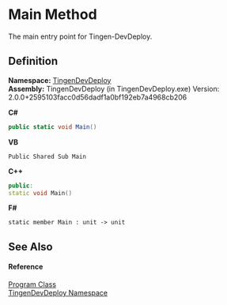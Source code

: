 # Main Method


The main entry point for Tingen-DevDeploy.



## Definition
**Namespace:** <a href="c6d5955e-3b9b-96f5-5c63-a38e8339f982">TingenDevDeploy</a>  
**Assembly:** TingenDevDeploy (in TingenDevDeploy.exe) Version: 2.0.0+2595103facc0d56dadf1a0bf192eb7a4968cb206

**C#**
``` C#
public static void Main()
```
**VB**
``` VB
Public Shared Sub Main
```
**C++**
``` C++
public:
static void Main()
```
**F#**
``` F#
static member Main : unit -> unit 
```



## See Also


#### Reference
<a href="52e7b81a-ca22-de82-9fd5-cd6ac923a724">Program Class</a>  
<a href="c6d5955e-3b9b-96f5-5c63-a38e8339f982">TingenDevDeploy Namespace</a>  
